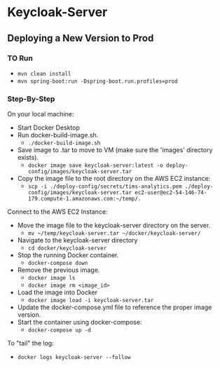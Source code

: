 # Keycloak-Server

## Deploying a New Version to Prod

### TO Run 
* `mvn clean install`
* `mvn spring-boot:run -Dspring-boot.run.profiles=prod`

### Step-By-Step

On your local machine:
* Start Docker Desktop
* Run docker-build-image.sh.
  * `./docker-build-image.sh`
* Save image to .tar to move to VM (make sure the 'images' directory exists).
  * `docker image save keycloak-server:latest -o deploy-config/images/keycloak-server.tar`
* Copy the image file to the root directory on the AWS EC2 instance:
  * `scp -i ./deploy-config/secrets/tims-analytics.pem ./deploy-config/images/keycloak-server.tar ec2-user@ec2-54-146-74-179.compute-1.amazonaws.com:~/temp/.`

Connect to the AWS EC2 Instance:
* Move the image file to the keycloak-server directory on the server.
  * `mv ~/temp/keycloak-server.tar ~/docker/keycloak-server/`
* Navigate to the keycloak-server directory
  * `cd docker/keycloak-server`
* Stop the running Docker container.
  * `docker-compose down`
* Remove the previous image.
  * `docker image ls`
  * `docker image rm <image_id>`
* Load the image into Docker
  * `docker image load -i keycloak-server.tar`
* Update the docker-compose.yml file to reference the proper image version.
* Start the container using docker-compose:
  * `docker-compose up -d`

To "tail" the log:
* `docker logs keycloak-server --follow`
